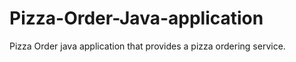 # Pizza-Order-Java-application
Pizza Order java application that provides a pizza ordering service.
